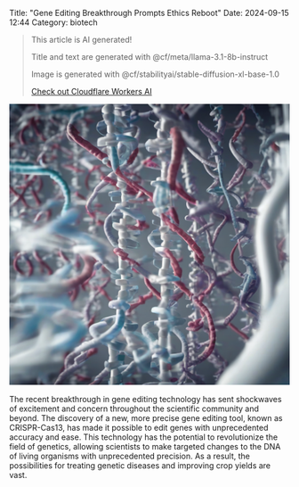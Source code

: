 Title: "Gene Editing Breakthrough Prompts Ethics Reboot"
Date: 2024-09-15 12:44
Category: biotech

> This article is AI generated!
> 
> Title and text are generated with @cf/meta/llama-3.1-8b-instruct
> 
> Image is generated with @cf/stabilityai/stable-diffusion-xl-base-1.0
> 
> [Check out Cloudflare Workers AI](https://developers.cloudflare.com/workers-ai/models/)


![Alt Text](images/2024-09-15-gene-editing-breakthrough-prompts-ethics-reboot.png)

The recent breakthrough in gene editing technology has sent shockwaves of excitement and concern throughout the scientific community and beyond. The discovery of a new, more precise gene editing tool, known as CRISPR-Cas13, has made it possible to edit genes with unprecedented accuracy and ease. This technology has the potential to revolutionize the field of genetics, allowing scientists to make targeted changes to the DNA of living organisms with unprecedented precision. As a result, the possibilities for treating genetic diseases and improving crop yields are vast.